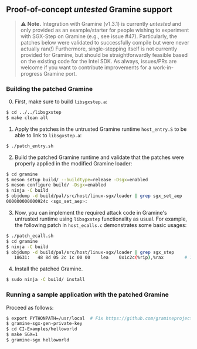 ## Proof-of-concept _untested_ Gramine support

> :warning: **Note.** Integration with Gramine (v1.3.1) is currently _untested_
> and only provided as an example/starter for people wishing to experiment with
> SGX-Step on Gramine (e.g., see issue #47). Particularly, the patches below
> were validated to successfully compile but were never actually ran(!)
> Furthermore, single-stepping itself is not currently provided for Gramine,
> but should be straightforwardly feasible based on the existing code for the
> Intel SDK. As always, issues/PRs are welcome if you want to contribute
> improvements for a work-in-progress Gramine port.

### Building the patched Gramine

0. First, make sure to build `libsgxstep.a`:

```bash
$ cd ../../libsgxstep
$ make clean all
```

1. Apply the patches in the untrusted Gramine runtime `host_entry.S` to
be able to link to `libsgxstep.a`:

```bash
$ ./patch_entry.sh
```

2. Build the patched Gramine runtime and validate that the patches were
properly applied in the modified Gramine loader:

```bash
$ cd gramine
$ meson setup build/ --buildtype=release -Dsgx=enabled
$ meson configure build/ -Dsgx=enabled
$ ninja -C build
$ objdump -d build/pal/src/host/linux-sgx/loader | grep sgx_set_aep
000000000000924c <sgx_set_aep>:
```

3. Now, you can implement the required attack code in Gramine's untrusted
runtime using `libsgxstep` functionality as usual. For example, the following
patch in `host_ecalls.c` demonstrates some basic usages:

```bash
$ ./patch_ecall.sh
$ cd gramine
$ ninja -C build
$ objdump -d build/pal/src/host/linux-sgx/loader | grep sgx_step
   18631:	48 8d 05 2c 1c 00 00 	lea    0x1c2c(%rip),%rax        # 1a264 <sgx_step_aep_trampoline>
```

4. Install the patched Gramine.

```bash
$ sudo ninja -C build/ install
```
### Running a sample application with the patched Gramine

Proceed as follows:

```bash
$ export PYTHONPATH=/usr/local  # Fix https://github.com/gramineproject/gramine/issues/492
$ gramine-sgx-gen-private-key
$ cd CI-Examples/helloworld
$ make SGX=1
$ gramine-sgx helloworld
```

